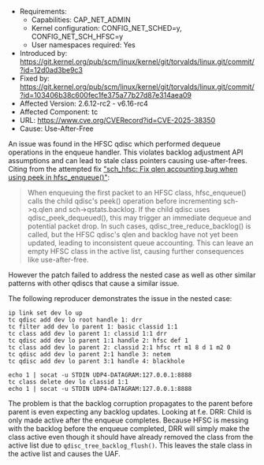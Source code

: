 - Requirements:
    - Capabilities: CAP_NET_ADMIN
    - Kernel configuration: CONFIG_NET_SCHED=y, CONFIG_NET_SCH_HFSC=y
    - User namespaces required: Yes
- Introduced by: https://git.kernel.org/pub/scm/linux/kernel/git/torvalds/linux.git/commit/?id=12d0ad3be9c3
- Fixed by: https://git.kernel.org/pub/scm/linux/kernel/git/torvalds/linux.git/commit/?id=103406b38c600fec1fe375a77b27d87e314aea09
- Affected Version: 2.6.12-rc2 - v6.16-rc4
- Affected Component: tc
- URL: https://www.cve.org/CVERecord?id=CVE-2025-38350
- Cause: Use-After-Free


An issue was found in the HFSC qdisc which performed dequeue operations in the 
enqueue handler. This violates backlog adjustment API assumptions and can lead 
to stale class pointers causing use-after-frees. Citing from the attempted fix 
["sch_hfsc: Fix qlen accounting bug when using peek in hfsc_enqueue()"](https://lore.kernel.org/all/20250518222038.58538-2-xiyou.wangcong@gmail.com/):

> When enqueuing the first packet to an HFSC class, hfsc_enqueue() calls the
> child qdisc's peek() operation before incrementing sch->q.qlen and
> sch->qstats.backlog. If the child qdisc uses qdisc_peek_dequeued(), this may
> trigger an immediate dequeue and potential packet drop. In such cases,
> qdisc_tree_reduce_backlog() is called, but the HFSC qdisc's qlen and backlog
> have not yet been updated, leading to inconsistent queue accounting. This
> can leave an empty HFSC class in the active list, causing further
> consequences like use-after-free.

However the patch failed to address the nested case as well as other similar 
patterns with other qdiscs that cause a similar issue.

The following reproducer demonstrates the issue in the nested case:
```
ip link set dev lo up
tc qdisc add dev lo root handle 1: drr
tc filter add dev lo parent 1: basic classid 1:1
tc class add dev lo parent 1: classid 1:1 drr
tc qdisc add dev lo parent 1:1 handle 2: hfsc def 1
tc class add dev lo parent 2: classid 2:1 hfsc rt m1 8 d 1 m2 0
tc qdisc add dev lo parent 2:1 handle 3: netem
tc qdisc add dev lo parent 3:1 handle 4: blackhole

echo 1 | socat -u STDIN UDP4-DATAGRAM:127.0.0.1:8888
tc class delete dev lo classid 1:1
echo 1 | socat -u STDIN UDP4-DATAGRAM:127.0.0.1:8888
```

The problem is that the backlog corruption propagates to the parent before 
parent is even expecting any backlog updates. Looking at f.e. DRR: Child is only 
made active after the enqueue completes. Because HFSC is messing with the backlog 
before the enqueue completed, DRR will simply make the class active even though 
it should have already removed the class from the active list due to 
`qdisc_tree_backlog_flush()`. This leaves the stale class in the active list 
and causes the UAF.
